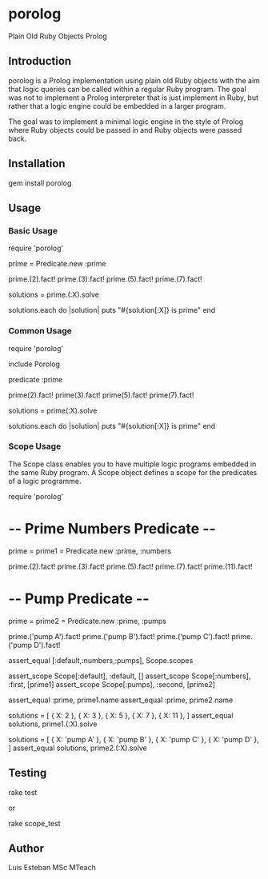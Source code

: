 # porolog

Plain Old Ruby Objects Prolog

## Introduction

porolog is a Prolog implementation using plain old Ruby objects with the aim that
logic queries can be called within a regular Ruby program.  The goal was not to
implement a Prolog interpreter that is just implement in Ruby, but rather that
a logic engine could be embedded in a larger program.

The goal was to implement a minimal logic engine in the style of Prolog where
Ruby objects could be passed in and Ruby objects were passed back.

## Installation

  gem install porolog

## Usage

### Basic Usage

  require 'porolog'

  prime = Predicate.new :prime

  prime.(2).fact!
  prime.(3).fact!
  prime.(5).fact!
  prime.(7).fact!

  solutions = prime.(:X).solve

  solutions.each do |solution|
    puts "#{solution[:X]} is prime"
  end


### Common Usage

  require 'porolog'

  include Porolog

  predicate :prime

  prime(2).fact!
  prime(3).fact!
  prime(5).fact!
  prime(7).fact!

  solutions = prime(:X).solve

  solutions.each do |solution|
    puts "#{solution[:X]} is prime"
  end

### Scope Usage

The Scope class enables you to have multiple logic programs embedded in the same
Ruby program.  A Scope object defines a scope for the predicates of a logic programme.

  require 'porolog'

  # -- Prime Numbers Predicate --
  prime = prime1 = Predicate.new :prime, :numbers

  prime.(2).fact!
  prime.(3).fact!
  prime.(5).fact!
  prime.(7).fact!
  prime.(11).fact!

  # -- Pump Predicate --
  prime = prime2 = Predicate.new :prime, :pumps

  prime.('pump A').fact!
  prime.('pump B').fact!
  prime.('pump C').fact!
  prime.('pump D').fact!

  assert_equal        [:default,:numbers,:pumps],     Scope.scopes

  assert_scope        Scope[:default],  :default, []
  assert_scope        Scope[:numbers],  :first,   [prime1]
  assert_scope        Scope[:pumps],    :second,  [prime2]

  assert_equal        :prime,     prime1.name
  assert_equal        :prime,     prime2.name

  solutions = [
    { X:  2 },
    { X:  3 },
    { X:  5 },
    { X:  7 },
    { X: 11 },
  ]
  assert_equal        solutions,                prime1.(:X).solve

  solutions = [
    { X: 'pump A' },
    { X: 'pump B' },
    { X: 'pump C' },
    { X: 'pump D' },
  ]
  assert_equal        solutions,                prime2.(:X).solve


## Testing

  rake test

or

  rake scope_test

## Author

Luis Esteban MSc MTeach
